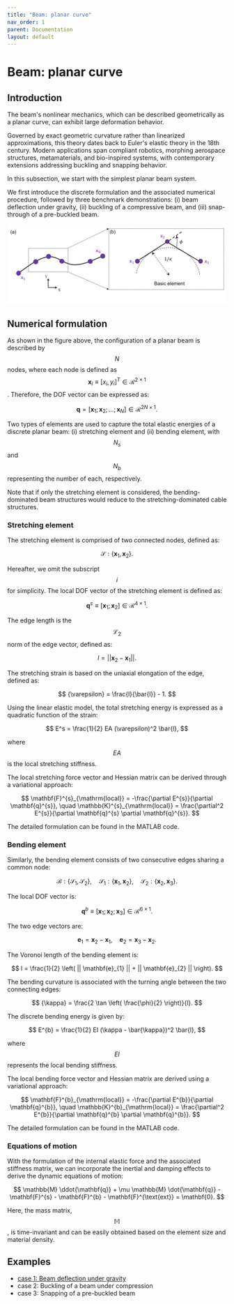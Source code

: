 ```yaml
---
title: "Beam: planar curve"
nav_order: 1
parent: Documentation
layout: default
---
```


# Beam: planar curve

## Introduction

The beam's nonlinear mechanics, which can be described geometrically as a planar curve, can exhibit large deformation behavior.

Governed by exact geometric curvature rather than linearized approximations, this theory dates back to Euler's elastic theory in the 18th century. Modern applications span compliant robotics, morphing aerospace structures, metamaterials, and bio-inspired systems, with contemporary extensions addressing buckling and snapping behavior.

In this subsection, we start with the simplest planar beam system.

We first introduce the discrete formulation and the associated numerical procedure, followed by three benchmark demonstrations: (i) beam deflection under gravity, (ii) buckling of a compressive beam, and (iii) snap-through of a pre-buckled beam.

![Planar beam model in DDG simulations. (a) The beam is discretized into a series of nodes and segments. (b) Each pair of neighboring edges forms a bending element, characterized by a curvature $$\kappa$$, which is determined by the turning angle $$\phi$$.](../assets/figures/beam_model.png)

## Numerical formulation

As shown in the figure above, the configuration of a planar beam is described by $$N$$ nodes, where each node is defined as $$\mathbf{x}_{i} \equiv [x_{i}, y_{i}]^{T} \in \mathcal{R}^{2 \times 1}$$. Therefore, the DOF vector can be expressed as:

$$
\mathbf{q} = \left[ \mathbf{x}_1; \mathbf{x}_2; \ldots; {\mathbf{x}_{N}} \right] \in \mathcal{R}^{2N \times 1}.
$$

Two types of elements are used to capture the total elastic energies of a discrete planar beam: (i) stretching element and (ii) bending element, with $$N_{s}$$ and $$N_{b}$$ representing the number of each, respectively.

Note that if only the stretching element is considered, the bending-dominated beam structures would reduce to the stretching-dominated cable structures.

### Stretching element

The stretching element is comprised of two connected nodes, defined as:

$$
\mathcal{S}: \{\mathbf{x}_{1}, \mathbf{x}_{2} \}.
$$

Hereafter, we omit the subscript $$i$$ for simplicity. The local DOF vector of the stretching element is defined as:

$$
\mathbf{q}^{s} \equiv [\mathbf{x}_{1}; \mathbf{x}_{2} ] \in \mathcal{R}^{4 \times 1}.
$$

The edge length is the $$\mathcal{L}_{2}$$ norm of the edge vector, defined as:

$$
l = || \mathbf{x}_{2} - \mathbf{x}_{1} ||.
$$

The stretching strain is based on the uniaxial elongation of the edge, defined as:

$$
{\varepsilon} = \frac{l}{\bar{l}} - 1.
$$

Using the linear elastic model, the total stretching energy is expressed as a quadratic function of the strain:

$$
E^s = \frac{1}{2} EA (\varepsilon)^2 \bar{l},
$$

where $$EA$$ is the local stretching stiffness.

The local stretching force vector and Hessian matrix can be derived through a variational approach:

$$
\mathbf{F}^{s}_{\mathrm{local}} = -\frac{\partial E^{s}}{\partial \mathbf{q}^{s}}, \quad \mathbb{K}^{s}_{\mathrm{local}} = \frac{\partial^2 E^{s}}{\partial \mathbf{q}^{s} \partial \mathbf{q}^{s}}.
$$

The detailed formulation can be found in the MATLAB code.

### Bending element

Similarly, the bending element consists of two consecutive edges sharing a common node:

$$
\mathcal{B}: \{ \mathcal{S}_{1}, \mathcal{S}_{2}\}, \quad \mathcal{S}_{1} : \{ \mathbf{x}_{1}, \mathbf{x}_{2} \}, \quad \mathcal{S}_{2} : \{ \mathbf{x}_{2}, \mathbf{x}_{3} \}.
$$

The local DOF vector is:

$$
\mathbf{q}^{b} \equiv [\mathbf{x}_{1}; \mathbf{x}_{2}; \mathbf{x}_{3} ] \in \mathcal{R}^{6 \times 1}.
$$

The two edge vectors are:

$$
\mathbf{e}_{1} = \mathbf{x}_{2} - \mathbf{x}_{1}, \quad \mathbf{e}_{2} = \mathbf{x}_{3} - \mathbf{x}_{2}.
$$

The Voronoi length of the bending element is:

$$
l = \frac{1}{2} \left( || \mathbf{e}_{1} || + || \mathbf{e}_{2} || \right).
$$

The bending curvature is associated with the turning angle between the two connecting edges:

$$
{\kappa} = \frac{2 \tan \left( \frac{\phi}{2} \right)}{l}.
$$

The discrete bending energy is given by:

$$
E^{b} = \frac{1}{2} EI (\kappa - \bar{\kappa})^2 \bar{l},
$$

where $$EI$$ represents the local bending stiffness.

The local bending force vector and Hessian matrix are derived using a variational approach:

$$
\mathbf{F}^{b}_{\mathrm{local}} = -\frac{\partial E^{b}}{\partial \mathbf{q}^{b}}, \quad \mathbb{K}^{b}_{\mathrm{local}} = \frac{\partial^2 E^{b}}{\partial \mathbf{q}^{b} \partial \mathbf{q}^{b}}.
$$

The detailed formulation can be found in the MATLAB code.

### Equations of motion

With the formulation of the internal elastic force and the associated stiffness matrix, we can incorporate the inertial and damping effects to derive the dynamic equations of motion:

$$
\mathbb{M} \ddot{\mathbf{q}} + \mu \mathbb{M} \dot{\mathbf{q}} - \mathbf{F}^{s} - \mathbf{F}^{b} - \mathbf{F}^{\text{ext}} = \mathbf{0}.
$$

Here, the mass matrix, $$\mathbb{M}$$, is time-invariant and can be easily obtained based on the element size and material density.


## Examples

- [case 1: Beam deflection under gravity](../examples/2d_curve_case_1.md)
- case 2: Buckling of a beam under compression
- case 3: Snapping of a pre-buckled beam